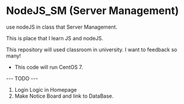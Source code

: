 # NodeJS_SM (Server Management)
use nodeJS in class that Server Management.

This is place that I learn JS and nodeJS.

This repository will used classroom in university.
I want to feedback so many!

- This code will run CentOS 7.

--- TODO ---
1. Login Logic in Homepage
2. Make Notice Board and link to DataBase.
